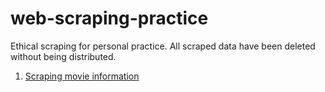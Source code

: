 # web-scraping-practice
Ethical scraping for personal practice. All scraped data have been deleted without being distributed.

1. [Scraping movie information](https://largecats.github.io/blog/2019/06/18/Scrape-movie-information/)
